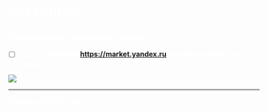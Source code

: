 <div style="color:white">

# SELENIUM 
### Выполненные домашние задания:

<b>

- [ ] dz1 - Перейти на https://market.yandex.ru и выбрать корм для кошки

</b>

![](https://i.pinimg.com/originals/c0/d3/8c/c0d38c518fdbf6012e0475bb7a0598a5.gif)

---
<b>Course JAVA/AT 2022</b>


</div>


